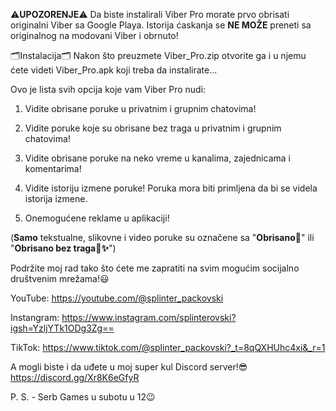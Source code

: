 ⚠️**UPOZORENJE**⚠️
Da biste instalirali Viber Pro morate prvo obrisati originalni Viber sa Google Playa. Istorija ćaskanja se **NE MOŽE** preneti sa originalnog na modovani Viber i obrnuto!

🗂Instalacija🗂
Nakon što preuzmete Viber_Pro.zip otvorite ga i u njemu ćete videti Viber_Pro.apk koji treba da instalirate...

Ovo je lista svih opcija koje vam Viber Pro nudi:
1. Vidite obrisane poruke u privatnim i grupnim chatovima!

2. Vidite poruke koje su obrisane bez traga u privatnim i grupnim chatovima!

3. Vidite obrisane poruke na neko vreme u kanalima, zajednicama i komentarima!

4. Vidite istoriju izmene poruke! Poruka mora biti primljena da bi se videla istorija izmene.

5. Onemogućene reklame u aplikaciji!

(**Samo** tekstualne, slikovne i video poruke su označene sa "**Obrisano🚫**" ili "**Obrisano bez traga🚫✨️**")

Podržite moj rad tako što ćete me zapratiti na svim mogućim socijalno društvenim mrežama!😃

YouTube: https://youtube.com/@splinter_packovski

Instangram: https://www.instagram.com/splinterovski?igsh=YzljYTk1ODg3Zg==

TikTok: https://www.tiktok.com/@splinter_packovski?_t=8qQXHUhc4xi&_r=1

A mogli biste i da uđete u moj super kul Discord server!😎
https://discord.gg/Xr8K6eGfyR

P. S. - Serb Games u subotu u 12😉
